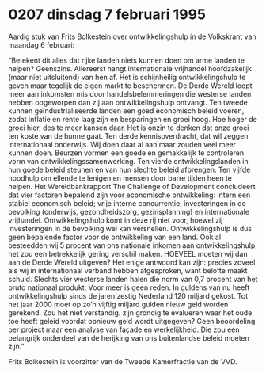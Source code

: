 # 0207 dinsdag 7 februari 1995
Aardig stuk van Frits Bolkestein over ontwikkelingshulp in de Volkskrant van maandag 6 februari:

“Betekent dit alles dat rijke landen niets kunnen doen om arme landen te helpen? Geenszins. Allereerst hangt internationale vrijhandel hoofdzakelijk (maar niet uitsluitend) van hen af. Het is schijnheilig ontwikkelingshulp te geven maar tegelijk de eigen markt te beschermen. De Derde Wereld loopt meer aan inkomsten mis door handelsbelemmeringen die westerse landen hebben opgeworpen dan zij aan ontwikkelingshulp ontvangt.
Ten tweede kunnen geïndustrialiseerde landen een goed economisch beleid voeren, zodat inflatie en rente laag zijn en besparingen en groei hoog. Hoe hoger de groei hier, des te meer kansen daar. Het is onzin te denken dat onze groei ten koste van de hunne gaat.
Ten derde kennisoverdracht, dat wil zeggen internationaal onderwijs. Wij doen daar al aan maar zouden veel meer kunnen doen. Beurzen vormen een goede en gemakkelijk te controleren vorm van ontwikkelingssamenwerking.
Ten vierde ontwikkelingslanden in hun goede beleid steunen en van hun slechte beleid afbrengen.
Ten vijfde noodhulp om ellende te lenigen en mensen door barre tijden heen te helpen.
Het Wereldbankrapport The Challenge of Development concludeert dat vier factoren bepalend zijn voor economische ontwikkeling: intern een stabiel economisch beleid; vrije interne concurrentie; investeringen in de bevolking (onderwijs, gezondheidszorg, gezinsplanning) en internationale vrijhandel. Ontwikkelingshulp komt in deze rij niet voor, hoewel zij investeringen in de bevolking wel kan versnellen.
Ontwikkelingshulp is dus geen bepalende factor voor de ontwikkeling van een land. Ook al besteedden wij 5 procent van ons nationale inkomen aan ontwikkelingshulp, het zou een betrekkelijk gering verschil maken.
HOEVEEL moeten wij dan aan de Derde Wereld uitgeven? Het enige antwoord kan zijn: precies zoveel als wij in internationaal verband hebben afgesproken, want belofte maakt schuld. Slechts vier westerse landen halen die norm van 0,7 procent van het bruto nationaal produkt. Voor meer is geen reden.
In guldens van nu heeft ontwikkelingshulp sinds de jaren zestig Nederland 120 miljard gekost. Tot het jaar 2000 moet op zo’n vijftig miljard gulden nieuw geld worden gerekend.
Zou het niet verstandig. zijn grondig te evalueren waar het oude toe heeft geleid voordat opnieuw geld wordt uitgegeven? Geen beoordeling per project maar een analyse van façade en werkelijkheid. Die zou een belangrijk onderdeel van de herijking van ons buitenlandse beleid moeten zijn.”

Frits Bolkestein is voorzitter van de Tweede Kamerfractie van de VVD.
